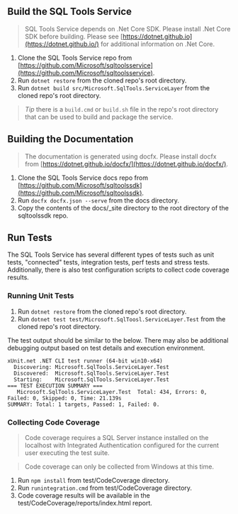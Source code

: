 ## Build the SQL Tools Service

> SQL Tools Service depends on .Net Core SDK.  Please install .Net Core SDK before building.
> Please see [https://dotnet.github.io](https://dotnet.github.io/) for additional information on .Net Core.

1. Clone the SQL Tools Service repo from [https://github.com/Microsoft/sqltoolsservice](https://github.com/Microsoft/sqltoolsservice).
2. Run `dotnet restore` from the cloned repo's root directory.
3. Run `dotnet build src/Microsoft.SqlTools.ServiceLayer` from the cloned repo's root directory.

> *Tip* there is a `build.cmd` or `build.sh` file in the repo's root directory that can be used 
> to build and package the service.

## Building the Documentation

> The documentation is generated using docfx.  Please install docfx from 
> [https://dotnet.github.io/docfx/](https://dotnet.github.io/docfx/).

1. Clone the SQL Tools Service docs repo from [https://github.com/Microsoft/sqltoolssdk](https://github.com/Microsoft/sqltoolssdk).
2. Run `docfx docfx.json --serve` from the docs directory.
3. Copy the contents of the docs/_site directory to the root directory of the sqltoolssdk repo.

## Run Tests

The SQL Tools Service has several different types of tests such as unit tests, "connected" tests, 
integration tests, perf tests and stress tests. Additionally, there is also test configuration 
scripts to collect code coverage results.

### Running Unit Tests

1. Run `dotnet restore` from the cloned repo's root directory.
2. Run `dotnet test test/Microsoft.SqlToosl.ServiceLayer.Test` from the cloned repo's root directory.

The test output should be similar to the below.  There may also be additional debugging output based on 
test details and execution environment.

```
xUnit.net .NET CLI test runner (64-bit win10-x64)
  Discovering: Microsoft.SqlTools.ServiceLayer.Test
  Discovered:  Microsoft.SqlTools.ServiceLayer.Test
  Starting:    Microsoft.SqlTools.ServiceLayer.Test
=== TEST EXECUTION SUMMARY ===
   Microsoft.SqlTools.ServiceLayer.Test  Total: 434, Errors: 0, Failed: 0, Skipped: 0, Time: 21.139s
SUMMARY: Total: 1 targets, Passed: 1, Failed: 0.
```

### Collecting Code Coverage

> Code coverage requires a SQL Server instance installed on the localhost with Integrated Authentication 
> configured for the current user executing the test suite.

> Code coverage can only be collected from Windows at this time.

1. Run `npm install` from test/CodeCoverage directory.
2. Run `runintegration.cmd` from test/CodeCoverage directory.
3. Code coverage results will be available in the test/CodeCoverage/reports/index.html report.
